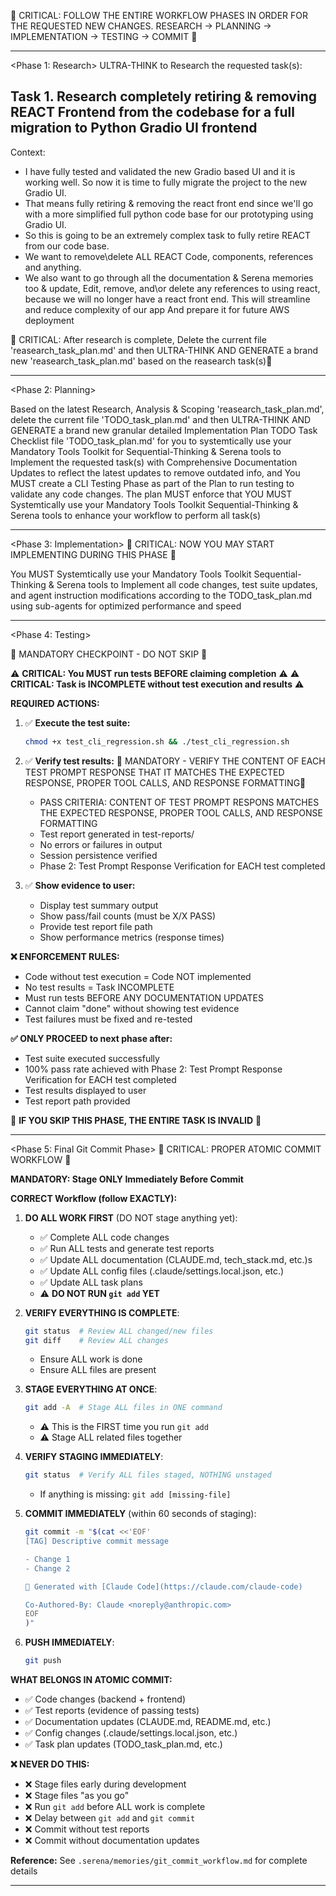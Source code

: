 🔴 CRITICAL: FOLLOW THE ENTIRE WORKFLOW PHASES IN ORDER FOR THE REQUESTED NEW CHANGES. RESEARCH -> PLANNING -> IMPLEMENTATION -> TESTING -> COMMIT 🔴

---

<Phase 1: Research> ULTRA-THINK to Research the requested task(s): 

## Task 1. Research completely retiring & removing REACT Frontend from the codebase for a full migration to Python Gradio UI frontend

Context:
- I have fully tested and validated the new Gradio based UI and it is working well. So now it is time to fully migrate the project to the new Gradio UI.
- That means fully retiring & removing the react front end since we'll go with a more simplified full python code base for our prototyping using Gradio UI.
- So this is going to be an extremely complex task to fully retire REACT from our code base.
- We want to remove\delete ALL REACT Code, components, references and anything. 
- We also want to go through all the documentation & Serena memories too & update, Edit, remove, and\or delete any references to using react, because we will no longer have a react front end. This will streamline and reduce complexity of our app And prepare it for future AWS deployment

🔴 CRITICAL: After research is complete, Delete the current file 'reasearch_task_plan.md' and then ULTRA-THINK AND GENERATE a brand new 'reasearch_task_plan.md' based on the reasearch task(s)🔴

---

<Phase 2: Planning>

Based on the latest Research, Analysis & Scoping 'reasearch_task_plan.md', delete the current file 'TODO_task_plan.md' and then ULTRA-THINK AND GENERATE a brand new granular detailed Implementation Plan TODO Task Checklist file 'TODO_task_plan.md' for you to systemtically use your Mandatory Tools Toolkit for Sequential-Thinking & Serena tools to Implement the requested task(s) with Comprehensive Documentation Updates to reflect the latest updates to remove outdated info, and You MUST create a CLI Testing Phase as part of the Plan to run testing to validate any code changes.  The plan MUST enforce that YOU MUST Systemtically use your Mandatory Tools Toolkit Sequential-Thinking & Serena tools to enhance your workflow to perform all task(s)

---

<Phase 3: Implementation> 🔴 CRITICAL: NOW YOU MAY START IMPLEMENTING DURING THIS PHASE 🔴

You MUST Systemtically use your Mandatory Tools Toolkit Sequential-Thinking & Serena tools to Implement all code changes, test suite updates, and agent instruction modifications according to the TODO_task_plan.md using sub-agents for optimized performance and speed

---

<Phase 4: Testing>

  🔴 MANDATORY CHECKPOINT - DO NOT SKIP 🔴

⚠️ **CRITICAL: You MUST run tests BEFORE claiming completion** ⚠️
⚠️ **CRITICAL: Task is INCOMPLETE without test execution and results** ⚠️

**REQUIRED ACTIONS:**

1. ✅ **Execute the test suite:**

   ```bash
   chmod +x test_cli_regression.sh && ./test_cli_regression.sh
   ```

2. ✅ **Verify test results:**
   🔴 MANDATORY - VERIFY THE CONTENT OF EACH TEST PROMPT RESPONSE THAT IT MATCHES THE EXPECTED RESPONSE, PROPER TOOL CALLS, AND RESPONSE FORMATTING🔴
   - PASS CRITERIA: CONTENT OF TEST PROMPT RESPONS MATCHES THE EXPECTED RESPONSE, PROPER TOOL CALLS, AND RESPONSE FORMATTING
   - Test report generated in test-reports/
   - No errors or failures in output
   - Session persistence verified
   - Phase 2: Test Prompt Response Verification for EACH test completed

3. ✅ **Show evidence to user:**
   - Display test summary output
   - Show pass/fail counts (must be X/X PASS)
   - Provide test report file path
   - Show performance metrics (response times)

**❌ ENFORCEMENT RULES:**

- Code without test execution = Code NOT implemented
- No test results = Task INCOMPLETE
- Must run tests BEFORE ANY DOCUMENTATION UPDATES
- Cannot claim "done" without showing test evidence
- Test failures must be fixed and re-tested

**✅ ONLY PROCEED to next phase after:**

- Test suite executed successfully
- 100% pass rate achieved with Phase 2: Test Prompt Response Verification for EACH test completed
- Test results displayed to user
- Test report path provided

🔴 **IF YOU SKIP THIS PHASE, THE ENTIRE TASK IS INVALID** 🔴

---

<Phase 5: Final Git Commit Phase> 🔴 CRITICAL: PROPER ATOMIC COMMIT WORKFLOW 🔴

**MANDATORY: Stage ONLY Immediately Before Commit**

**CORRECT Workflow (follow EXACTLY):**

1. **DO ALL WORK FIRST** (DO NOT stage anything yet):
   - ✅ Complete ALL code changes
   - ✅ Run ALL tests and generate test reports
   - ✅ Update ALL documentation (CLAUDE.md, tech_stack.md, etc.)s
   - ✅ Update ALL config files (.claude/settings.local.json, etc.)
   - ✅ Update ALL task plans
   - ⚠️ **DO NOT RUN `git add` YET**

2. **VERIFY EVERYTHING IS COMPLETE**:

   ```bash
   git status  # Review ALL changed/new files
   git diff    # Review ALL changes
   ```

   - Ensure ALL work is done
   - Ensure ALL files are present

3. **STAGE EVERYTHING AT ONCE**:

   ```bash
   git add -A  # Stage ALL files in ONE command
   ```

   - ⚠️ This is the FIRST time you run `git add`
   - ⚠️ Stage ALL related files together

4. **VERIFY STAGING IMMEDIATELY**:

   ```bash
   git status  # Verify ALL files staged, NOTHING unstaged
   ```

   - If anything is missing: `git add [missing-file]`

5. **COMMIT IMMEDIATELY** (within 60 seconds of staging):

   ```bash
   git commit -m "$(cat <<'EOF'
   [TAG] Descriptive commit message

   - Change 1
   - Change 2

   🤖 Generated with [Claude Code](https://claude.com/claude-code)

   Co-Authored-By: Claude <noreply@anthropic.com>
   EOF
   )"
   ```

6. **PUSH IMMEDIATELY**:

   ```bash
   git push
   ```

**WHAT BELONGS IN ATOMIC COMMIT:**

- ✅ Code changes (backend + frontend)
- ✅ Test reports (evidence of passing tests)
- ✅ Documentation updates (CLAUDE.md, README.md, etc.)
- ✅ Config changes (.claude/settings.local.json, etc.)
- ✅ Task plan updates (TODO_task_plan.md, etc.)

**❌ NEVER DO THIS:**

- ❌ Stage files early during development
- ❌ Stage files "as you go"
- ❌ Run `git add` before ALL work is complete
- ❌ Delay between `git add` and `git commit`
- ❌ Commit without test reports
- ❌ Commit without documentation updates

**Reference:** See `.serena/memories/git_commit_workflow.md` for complete details

---
